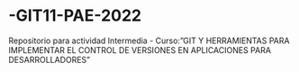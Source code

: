 # -GIT11-PAE-2022
Repositorio para actividad Intermedia - Curso:”GIT Y HERRAMIENTAS PARA IMPLEMENTAR EL CONTROL DE VERSIONES EN APLICACIONES PARA DESARROLLADORES”
